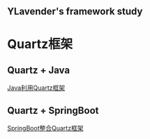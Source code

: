 YLavender's framework study
---
# Quartz框架
## Quartz + Java
[Java利用Quartz框架](./lanvanderquartz/README.MD)
## Quartz + SpringBoot
[SpringBoot整合Quartz框架](./lanvanderquartzspringboot/README.MD)